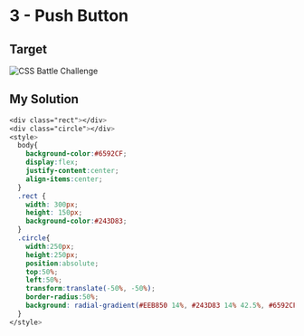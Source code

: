 # 3 - Push Button

## Target

![CSS Battle Challenge](https://cssbattle.dev/targets/3.png)

## My Solution

```CSS
<div class="rect"></div>
<div class="circle"></div>
<style>
  body{
    background-color:#6592CF;
    display:flex;
    justify-content:center;
    align-items:center;
  }
  .rect {
    width: 300px;
    height: 150px;
    background-color:#243D83;
  }
  .circle{
    width:250px;
    height:250px;
    position:absolute;
    top:50%;
    left:50%;
    transform:translate(-50%, -50%);
    border-radius:50%;
    background: radial-gradient(#EEB850 14%, #243D83 14% 42.5%, #6592CF 42.5% 100%);
  }
</style>
```
